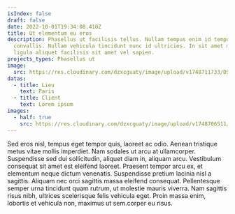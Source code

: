 ```yaml
---
isIndex: false
draft: false
date: 2022-10-01T19:34:08.410Z
title: Ut elementum eu eros
description: Phasellus ut facilisis tellus. Nullam tempus enim id tempus
  convallis. Nullam vehicula tincidunt nunc id ultricies. In sit amet magna id
  ligula aliquet facilisis sit amet vel sapien.
projects_types: Phasellus ut
image:
  src: https://res.cloudinary.com/dzxcguaty/image/upload/v1748711733/DSCF48372_1_ik8u7z.jpg
datas:
  - title: Lieu
    text: Paris
  - title: Client
    text: Lorem ipsum
images:
  - half: true
    src: https://res.cloudinary.com/dzxcguaty/image/upload/v1748706511/DSCF24102_1_gpr5lu.jpg
---
```


Sed eros nisl, tempus eget tempor quis, laoreet ac odio. Aenean tristique metus vitae mollis imperdiet. Nam sodales ut arcu at ullamcorper. Suspendisse sed dui sollicitudin, aliquet diam in, aliquam arcu. Vestibulum consequat sit amet est eleifend laoreet. Praesent tempor arcu ex, et elementum neque dictum venenatis. Suspendisse pretium lacinia nisl a sagittis. Aliquam nec orci sagittis massa eleifend consequat. Pellentesque semper urna tincidunt quam rutrum, ut molestie mauris viverra. Nam sagittis risus nibh, ultrices scelerisque felis vehicula eget. Proin massa enim, lobortis et vehicula non, maximus ut sem.corper eu risus.